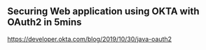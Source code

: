 ## **Securing Web application using OKTA with OAuth2 in 5mins**

https://developer.okta.com/blog/2019/10/30/java-oauth2
